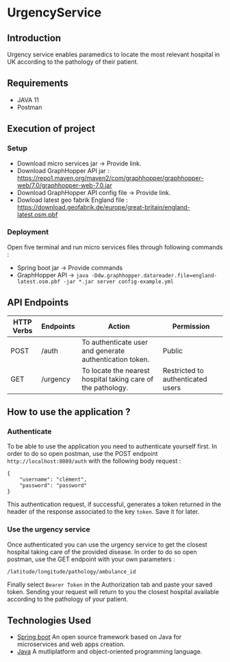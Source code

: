 # UrgencyService

## Introduction
Urgency service enables paramedics to locate the most relevant hospital in UK according to the pathology of their patient.

## Requirements
* JAVA 11
* Postman

## Execution of project
### Setup
* Download micro services jar -> Provide link.
* Download GraphHopper API jar : https://repo1.maven.org/maven2/com/graphhopper/graphhopper-web/7.0/graphhopper-web-7.0.jar
* Download GraphHopper API config file -> Provide link.
* Dowload latest geo fabrik England file : https://download.geofabrik.de/europe/great-britain/england-latest.osm.pbf

### Deployment
Open five terminal and run micro services files through following commands :
* Spring boot jar -> Provide commands
* GraphHopper API -> `java -Ddw.graphhopper.datareader.file=england-latest.osm.pbf -jar *.jar server config-example.yml`

## API Endpoints
| HTTP Verbs | Endpoints | Action | Permission
| --- | --- | --- | --- |
| POST | /auth | To authenticate user and generate authentication token. | Public
| GET | /urgency | To locate the nearest hospital taking care of the pathology. | Restricted to authenticated users

## How to use the application ?
### Authenticate
To be able to use the application you need to authenticate yourself first.
In order to do so open postman, use the POST endpoint `http://localhost:8089/auth` with the following body request :
```
{
    "username": "clément",
    "password": "password"
}
```
This authentication request, if successful, generates a token returned in the header of the response associated to the key `token`. Save it for later.

### Use the urgency service
Once authenticated you can use the urgency service to get the closest hospital taking care of the provided disease.
In order to do so open postman, use the GET endpoint with your own parameters :
```
/latitude/longitude/pathology/ambulance_id
```
Finally select `Bearer Token` in the Authorization tab and paste your saved token.
Sending your request will return to you the closest hospital available according to the pathology of your patient.

## Technologies Used
* [Spring boot](https://spring.io/projects/spring-boot) An open source framework based on Java for microservices and web apps creation.
* [Java](https://www.java.com/fr/) A mutliplatform and object-oriented programming language.

